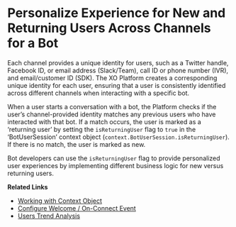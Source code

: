 # Personalize Experience for New and Returning Users Across Channels for a Bot

Each channel provides a unique identity for users, such as a Twitter handle, Facebook ID, or email address (Slack/Team), call ID or phone number (IVR), and email/customer ID (SDK). The XO Platform creates a corresponding unique identity for each user, ensuring that a user is consistently identified across different channels when interacting with a specific bot.

When a user starts a conversation with a bot, the Platform checks if the user’s channel-provided identity matches any previous users who have interacted with that bot. If a match occurs, the user is marked as a ‘returning user’ by setting the `isReturningUser` flag to `true` in the ‘BotUserSession’ context object (`context.BotUserSession.isReturningUser`). If there is no match, the user is marked as new.

Bot developers can use the `isReturningUser` flag to provide personalized user experiences by implementing different business logic for new versus returning users.

**Related Links**

* <a href="https://docsinternal-kore.github.io/docs/xo/automation/intelligence/context-object/?h=context" target="_blank">Working with Context Object</a>
* <a href="https://docsinternal-kore.github.io/docs/xo/automation/intelligence/event-handling/?h=event+hand" target="_blank">Configure Welcome / On-Connect Event</a>
* <a href="https://docsinternal-kore.github.io/docs/xo/analytics/overview/users-dashboard/?h=user+das" target="_blank">Users Trend Analysis</a>
